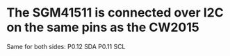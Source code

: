 # The SGM41511 is connected over I2C on the same pins as the CW2015

Same for both sides: 
P0.12 SDA
P0.11 SCL
